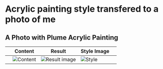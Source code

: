 # Acrylic painting style transfered to a photo of me
 
## A Photo with Plume Acrylic Painting
|   	| Content  	|  Result 	|  Style Image 	|   	|
|---	|---	|---	|---	|---	|
| | ![Content](content/jgi__17ans__destro.jpg) | ![Result image](./nst/./x__style_transfer__200409__07_02.sh._var1.jpg) | ![Style](img/jgi_acrylic__plume__mtn.jpg) | |
